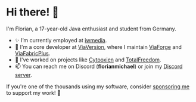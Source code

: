 # Hi there! 👋  

I'm Florian, a 17-year-old Java enthusiast and student from Germany.  

- ✨ I’m currently employed at [iwmedia](https://github.com/iwmedia).  
- 🩷 I'm a core developer at [ViaVersion](https://github.com/ViaVersion), where I maintain [ViaForge](https://github.com/ViaVersion/ViaForge) and [ViaFabricPlus](https://github.com/ViaVersion/ViaFabricPlus).
- 📌 I've worked on projects like [Cytooxien](https://cytooxien.de/) and [TotalFreedom](https://totalfreedom.me/).  
- 📫 You can reach me on Discord (**florianmichael**) or join my [Discord server](https://discord.gg/97GXQxuf7W).  

If you're one of the thousands using my software, consider [sponsoring me](https://florianmichael.de/donate) to support my work! 🚀  
